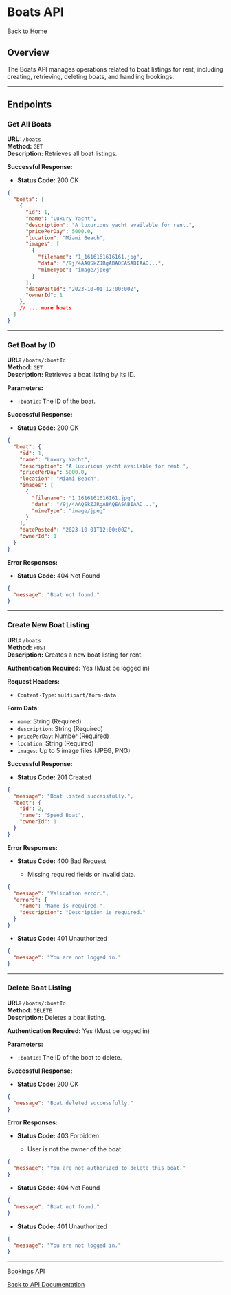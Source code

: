 # Boats API

[Back to Home](../index.md)

## Overview

The Boats API manages operations related to boat listings for rent, including creating, retrieving, deleting boats, and handling bookings.

---

## Endpoints

### Get All Boats

**URL:** `/boats`  
**Method:** `GET`  
**Description:** Retrieves all boat listings.

**Successful Response:**

- **Status Code:** 200 OK

```json
{
  "boats": [
    {
      "id": 1,
      "name": "Luxury Yacht",
      "description": "A luxurious yacht available for rent.",
      "pricePerDay": 5000.0,
      "location": "Miami Beach",
      "images": [
        {
          "filename": "1_1616161616161.jpg",
          "data": "/9j/4AAQSkZJRgABAQEASABIAAD...",
          "mimeType": "image/jpeg"
        }
      ],
      "datePosted": "2023-10-01T12:00:00Z",
      "ownerId": 1
    },
    // ... more boats
  ]
}
```

---

### Get Boat by ID

**URL:** `/boats/:boatId`  
**Method:** `GET`  
**Description:** Retrieves a boat listing by its ID.

**Parameters:**

- `:boatId`: The ID of the boat.

**Successful Response:**

- **Status Code:** 200 OK

```json
{
  "boat": {
    "id": 1,
    "name": "Luxury Yacht",
    "description": "A luxurious yacht available for rent.",
    "pricePerDay": 5000.0,
    "location": "Miami Beach",
    "images": [
      {
        "filename": "1_1616161616161.jpg",
        "data": "/9j/4AAQSkZJRgABAQEASABIAAD...",
        "mimeType": "image/jpeg"
      }
    ],
    "datePosted": "2023-10-01T12:00:00Z",
    "ownerId": 1
  }
}
```

**Error Responses:**

- **Status Code:** 404 Not Found

```json
{
  "message": "Boat not found."
}
```

---

### Create New Boat Listing

**URL:** `/boats`  
**Method:** `POST`  
**Description:** Creates a new boat listing for rent.

**Authentication Required:** Yes (Must be logged in)

**Request Headers:**

- `Content-Type`: `multipart/form-data`

**Form Data:**

- `name`: String (Required)
- `description`: String (Required)
- `pricePerDay`: Number (Required)
- `location`: String (Required)
- `images`: Up to 5 image files (JPEG, PNG)

**Successful Response:**

- **Status Code:** 201 Created

```json
{
  "message": "Boat listed successfully.",
  "boat": {
    "id": 2,
    "name": "Speed Boat",
    "ownerId": 1
  }
}
```

**Error Responses:**

- **Status Code:** 400 Bad Request

  - Missing required fields or invalid data.

```json
{
  "message": "Validation error.",
  "errors": {
    "name": "Name is required.",
    "description": "Description is required."
  }
}
```

- **Status Code:** 401 Unauthorized

```json
{
  "message": "You are not logged in."
}
```

---

### Delete Boat Listing

**URL:** `/boats/:boatId`  
**Method:** `DELETE`  
**Description:** Deletes a boat listing.

**Authentication Required:** Yes (Must be logged in)

**Parameters:**

- `:boatId`: The ID of the boat to delete.

**Successful Response:**

- **Status Code:** 200 OK

```json
{
  "message": "Boat deleted successfully."
}
```

**Error Responses:**

- **Status Code:** 403 Forbidden

  - User is not the owner of the boat.

```json
{
  "message": "You are not authorized to delete this boat."
}
```

- **Status Code:** 404 Not Found

```json
{
  "message": "Boat not found."
}
```

- **Status Code:** 401 Unauthorized

```json
{
  "message": "You are not logged in."
}
```

---

[Bookings API](./bookings.md)

[Back to API Documentation](../index.md#api-documentation)
